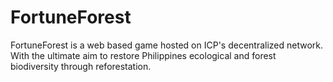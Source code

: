 # FortuneForest
FortuneForest is a web based game hosted on ICP's decentralized network. With the ultimate aim to restore Philippines ecological and forest biodiversity through reforestation.
